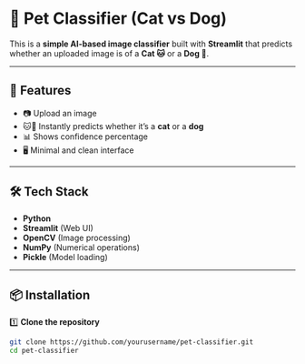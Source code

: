# 🐾 Pet Classifier (Cat vs Dog)

This is a **simple AI-based image classifier** built with **Streamlit** that predicts whether an uploaded image is of a **Cat 🐱** or a **Dog 🐶**.

---

## 🚀 Features
- 📷 Upload an image  
- 🐱🐶 Instantly predicts whether it’s a **cat** or a **dog**  
- 📊 Shows confidence percentage  
- 🖥 Minimal and clean interface  

---

## 🛠 Tech Stack
- **Python**
- **Streamlit** (Web UI)
- **OpenCV** (Image processing)
- **NumPy** (Numerical operations)
- **Pickle** (Model loading)

---

## 📦 Installation

1️⃣ **Clone the repository**
```bash
git clone https://github.com/yourusername/pet-classifier.git
cd pet-classifier
